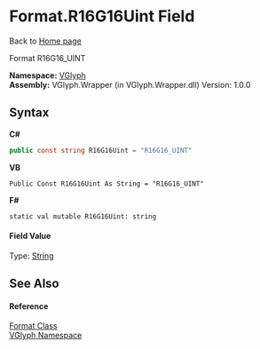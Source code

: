 # Format.R16G16Uint Field
Back to <a href="Home.md">Home page</a> 

Format R16G16_UINT

**Namespace:**&nbsp;<a href="N_VGlyph.md">VGlyph</a><br />**Assembly:**&nbsp;VGlyph.Wrapper (in VGlyph.Wrapper.dll) Version: 1.0.0

## Syntax

**C#**<br />
``` C#
public const string R16G16Uint = "R16G16_UINT"
```

**VB**<br />
``` VB
Public Const R16G16Uint As String = "R16G16_UINT"
```

**F#**<br />
``` F#
static val mutable R16G16Uint: string
```


#### Field Value
Type: <a href="http://msdn2.microsoft.com/en-us/library/s1wwdcbf" target="_blank">String</a>

## See Also


#### Reference
<a href="T_VGlyph_Format.md">Format Class</a><br /><a href="N_VGlyph.md">VGlyph Namespace</a><br />